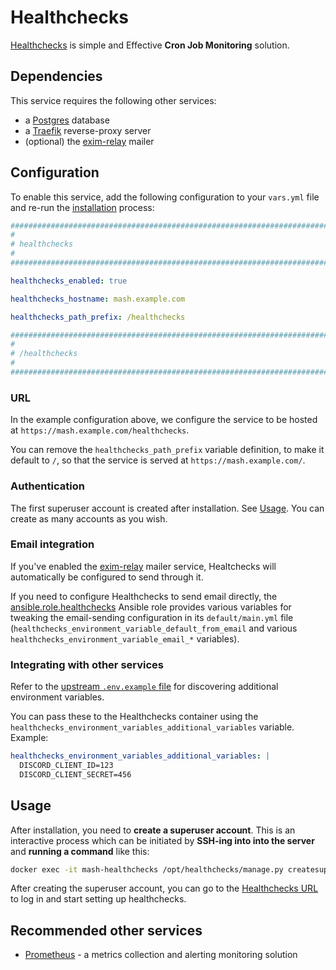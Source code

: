 # Healthchecks

[Healthchecks](https://healthchecks.io/) is simple and Effective **Cron Job Monitoring** solution.


## Dependencies

This service requires the following other services:

- a [Postgres](postgres.md) database
- a [Traefik](traefik.md) reverse-proxy server
- (optional) the [exim-relay](exim-relay.md) mailer


## Configuration

To enable this service, add the following configuration to your `vars.yml` file and re-run the [installation](../installing.md) process:

```yaml
########################################################################
#                                                                      #
# healthchecks                                                         #
#                                                                      #
########################################################################

healthchecks_enabled: true

healthchecks_hostname: mash.example.com

healthchecks_path_prefix: /healthchecks

########################################################################
#                                                                      #
# /healthchecks                                                        #
#                                                                      #
########################################################################
```

### URL

In the example configuration above, we configure the service to be hosted at `https://mash.example.com/healthchecks`.

You can remove the `healthchecks_path_prefix` variable definition, to make it default to `/`, so that the service is served at `https://mash.example.com/`.

### Authentication

The first superuser account is created after installation. See [Usage](#usage).
You can create as many accounts as you wish.

### Email integration

If you've enabled the [exim-relay](exim-relay.md) mailer service, Healtchecks will automatically be configured to send through it.

If you need to configure Healthchecks to send email directly, the [ansible.role.healthchecks](https://github.com/mother-of-all-self-hosting/ansible-role-healthchecks) Ansible role provides various variables for tweaking the email-sending configuration in its `default/main.yml` file (`healthchecks_environment_variable_default_from_email` and various `healthchecks_environment_variable_email_*` variables).


### Integrating with other services

Refer to the [upstream `.env.example` file](https://github.com/healthchecks/healthchecks/blob/master/docker/.env.example) for discovering additional environment variables.

You can pass these to the Healthchecks container using the `healthchecks_environment_variables_additional_variables` variable. Example:

```yml
healthchecks_environment_variables_additional_variables: |
  DISCORD_CLIENT_ID=123
  DISCORD_CLIENT_SECRET=456
```


## Usage

After installation, you need to **create a superuser account**.
This is an interactive process which can be initiated by **SSH-ing into into the server** and **running a command** like this:

```sh
docker exec -it mash-healthchecks /opt/healthchecks/manage.py createsuperuser
```

After creating the superuser account, you can go to the [Healthchecks URL](#url) to log in and start setting up healthchecks.


## Recommended other services

- [Prometheus](prometheus.md) - a metrics collection and alerting monitoring solution
